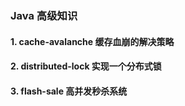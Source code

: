 ### Java 高级知识
#### 1. cache-avalanche  缓存血崩的解决策略
#### 2. distributed-lock 实现一个分布式锁
#### 3. flash-sale 高并发秒杀系统